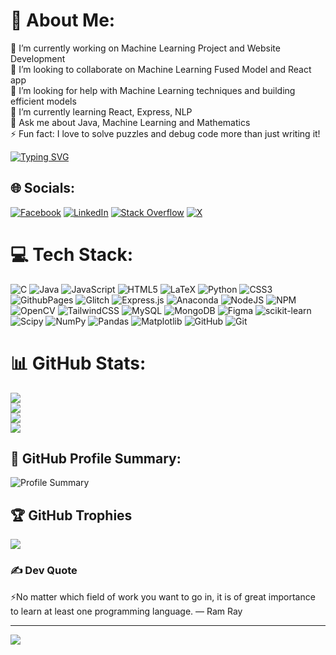 <!--![logo](https://github.com/mayankraj052/mayankraj052/blob/main/Mayank%20Raj.png)-->
# 💫 About Me:
🔭 I’m currently working on Machine Learning Project and Website Development<br>👯 I’m looking to collaborate on Machine Learning Fused Model and React app<br>🤝 I’m looking for help with Machine Learning techniques and building efficient models<br>🌱 I’m currently learning React, Express, NLP<br>💬 Ask me about Java, Machine Learning and Mathematics<br>⚡ Fun fact: I love to solve puzzles and debug code more than just writing it!

<a href="https://git.io/typing-svg" align="center"><img src="https://readme-typing-svg.demolab.com?font=Fira+Code&pause=1000&width=435&lines=Back+End+Developer" alt="Typing SVG" /></a>

## 🌐 Socials:
[![Facebook](https://img.shields.io/badge/Facebook-%231877F2.svg?logo=Facebook&logoColor=white)](https://facebook.com/https://www.facebook.com/mayankraj052) [![LinkedIn](https://img.shields.io/badge/LinkedIn-%230077B5.svg?logo=linkedin&logoColor=white)](https://linkedin.com/in/https://www.linkedin.com/in/mayank052/) [![Stack Overflow](https://img.shields.io/badge/-Stackoverflow-FE7A16?logo=stack-overflow&logoColor=white)](https://stackoverflow.com/users/https://stackoverflow.com/users/26664777/mayank) [![X](https://img.shields.io/badge/X-black.svg?logo=X&logoColor=white)](https://x.com/https://x.com/mayankraj2511) 

# 💻 Tech Stack:
![C](https://img.shields.io/badge/c-%2300599C.svg?style=plastic&logo=c&logoColor=white) ![Java](https://img.shields.io/badge/java-%23ED8B00.svg?style=plastic&logo=openjdk&logoColor=white) ![JavaScript](https://img.shields.io/badge/javascript-%23323330.svg?style=plastic&logo=javascript&logoColor=%23F7DF1E) ![HTML5](https://img.shields.io/badge/html5-%23E34F26.svg?style=plastic&logo=html5&logoColor=white) ![LaTeX](https://img.shields.io/badge/latex-%23008080.svg?style=plastic&logo=latex&logoColor=white) ![Python](https://img.shields.io/badge/python-3670A0?style=plastic&logo=python&logoColor=ffdd54) ![CSS3](https://img.shields.io/badge/css3-%231572B6.svg?style=plastic&logo=css3&logoColor=white) ![GithubPages](https://img.shields.io/badge/github%20pages-121013?style=plastic&logo=github&logoColor=white) ![Glitch](https://img.shields.io/badge/glitch-%233333FF.svg?style=plastic&logo=glitch&logoColor=white) ![Express.js](https://img.shields.io/badge/express.js-%23404d59.svg?style=plastic&logo=express&logoColor=%2361DAFB) ![Anaconda](https://img.shields.io/badge/Anaconda-%2344A833.svg?style=plastic&logo=anaconda&logoColor=white) ![NodeJS](https://img.shields.io/badge/node.js-6DA55F?style=plastic&logo=node.js&logoColor=white) ![NPM](https://img.shields.io/badge/NPM-%23CB3837.svg?style=plastic&logo=npm&logoColor=white) ![OpenCV](https://img.shields.io/badge/opencv-%23white.svg?style=plastic&logo=opencv&logoColor=white) ![TailwindCSS](https://img.shields.io/badge/tailwindcss-%2338B2AC.svg?style=plastic&logo=tailwind-css&logoColor=white) ![MySQL](https://img.shields.io/badge/mysql-4479A1.svg?style=plastic&logo=mysql&logoColor=white) ![MongoDB](https://img.shields.io/badge/MongoDB-%234ea94b.svg?style=plastic&logo=mongodb&logoColor=white) ![Figma](https://img.shields.io/badge/figma-%23F24E1E.svg?style=plastic&logo=figma&logoColor=white) ![scikit-learn](https://img.shields.io/badge/scikit--learn-%23F7931E.svg?style=plastic&logo=scikit-learn&logoColor=white) ![Scipy](https://img.shields.io/badge/SciPy-%230C55A5.svg?style=plastic&logo=scipy&logoColor=%white) ![NumPy](https://img.shields.io/badge/numpy-%23013243.svg?style=plastic&logo=numpy&logoColor=white) ![Pandas](https://img.shields.io/badge/pandas-%23150458.svg?style=plastic&logo=pandas&logoColor=white) ![Matplotlib](https://img.shields.io/badge/Matplotlib-%23ffffff.svg?style=plastic&logo=Matplotlib&logoColor=black) ![GitHub](https://img.shields.io/badge/github-%23121011.svg?style=plastic&logo=github&logoColor=white) ![Git](https://img.shields.io/badge/git-%23F05033.svg?style=plastic&logo=git&logoColor=white)
# 📊 GitHub Stats:
![](http://github-profile-summary-cards.vercel.app/api/cards/stats?username=mayankraj052&theme=blue_green)<br/>
![](https://github-readme-streak-stats.herokuapp.com/?user=mayankraj052&theme=github_dark&hide_border=false)<br/>
![](http://github-profile-summary-cards.vercel.app/api/cards/repos-per-language?username=mayankraj052&theme=blue_green)<br/>
![](http://github-profile-summary-cards.vercel.app/api/cards/most-commit-language?username=mayankraj052&theme=blue_green)

## 🌟 GitHub Profile Summary:
![Profile Summary](http://github-profile-summary-cards.vercel.app/api/cards/profile-details?username=mayankraj052&theme=blue_green)

## 🏆 GitHub Trophies
![](https://github-profile-trophy.vercel.app/?username=mayankraj052&theme=radical&no-frame=false&no-bg=true&margin-w=4)

### ✍️ Dev Quote
⚡No matter which field of work you want to go in, it is of great importance to learn at least one programming language. ― Ram Ray

---
[![](https://visitcount.itsvg.in/api?id=mayankraj052&icon=0&color=0)](https://visitcount.itsvg.in)

